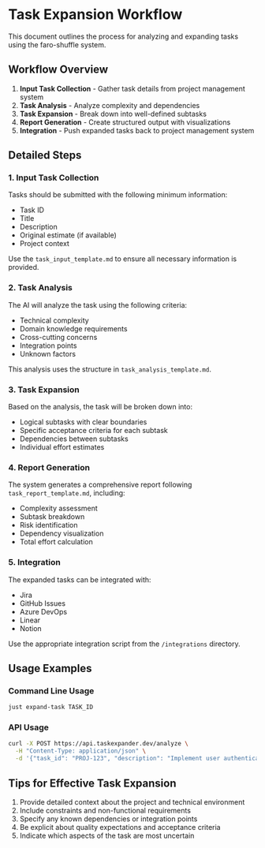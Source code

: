 # Task Expansion Workflow

This document outlines the process for analyzing and expanding tasks using the faro-shuffle system.

## Workflow Overview

1. **Input Task Collection** - Gather task details from project management system
2. **Task Analysis** - Analyze complexity and dependencies
3. **Task Expansion** - Break down into well-defined subtasks
4. **Report Generation** - Create structured output with visualizations
5. **Integration** - Push expanded tasks back to project management system

## Detailed Steps

### 1. Input Task Collection

Tasks should be submitted with the following minimum information:
- Task ID
- Title
- Description
- Original estimate (if available)
- Project context

Use the `task_input_template.md` to ensure all necessary information is provided.

### 2. Task Analysis

The AI will analyze the task using the following criteria:
- Technical complexity
- Domain knowledge requirements
- Cross-cutting concerns
- Integration points
- Unknown factors

This analysis uses the structure in `task_analysis_template.md`.

### 3. Task Expansion

Based on the analysis, the task will be broken down into:
- Logical subtasks with clear boundaries
- Specific acceptance criteria for each subtask
- Dependencies between subtasks
- Individual effort estimates

### 4. Report Generation

The system generates a comprehensive report following `task_report_template.md`, including:
- Complexity assessment
- Subtask breakdown
- Risk identification
- Dependency visualization
- Total effort calculation

### 5. Integration

The expanded tasks can be integrated with:
- Jira
- GitHub Issues
- Azure DevOps
- Linear
- Notion

Use the appropriate integration script from the `/integrations` directory.

## Usage Examples

### Command Line Usage

```bash
just expand-task TASK_ID
```

### API Usage

```bash
curl -X POST https://api.taskexpander.dev/analyze \
  -H "Content-Type: application/json" \
  -d '{"task_id": "PROJ-123", "description": "Implement user authentication"}'
```

## Tips for Effective Task Expansion

1. Provide detailed context about the project and technical environment
2. Include constraints and non-functional requirements
3. Specify any known dependencies or integration points
4. Be explicit about quality expectations and acceptance criteria
5. Indicate which aspects of the task are most uncertain 